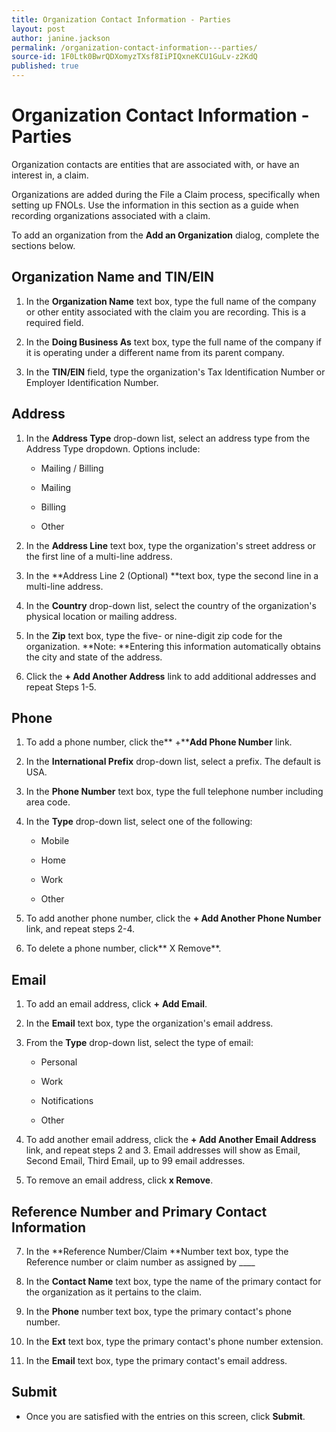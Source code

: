 ```yaml
---
title: Organization Contact Information - Parties
layout: post
author: janine.jackson
permalink: /organization-contact-information---parties/
source-id: 1F0Ltk0BwrQDXomyzTXsf8IiPIQxneKCU1GuLv-z2KdQ
published: true
---
```

# Organization Contact Information - Parties

Organization contacts are entities that are associated with, or have an interest in, a claim. 

Organizations are added during the File a Claim process, specifically when setting up FNOLs. Use the information in this section as a guide when recording organizations associated with a claim. 

To add an organization from the **Add an Organization** dialog, complete the sections below. 

## Organization Name and TIN/EIN

1. In the **Organization Name** text box, type the full name of the company or other entity associated with the claim you are recording. This is a required field.

2. In the **Doing Business As** text box, type the full name of the company if it is operating under a different name from its parent company.

3. In the **TIN/EIN** field, type the organization's Tax Identification Number or Employer Identification Number.

## Address

1. In the  **Address Type** drop-down list, select an address type from the Address Type dropdown. Options include:

    * Mailing / Billing

    * Mailing

    * Billing

    * Other

2. In the **Address Line** text box, type the organization's street address or the first line of a multi-line address.

3. In the **Address Line 2 (Optional) **text box, type the second line in a multi-line address. 

4. In the **Country** drop-down list, select the country of the organization's physical location or mailing address. 

5. In the **Zip** text box, type the five- or nine-digit zip code for the organization. **Note: **Entering this information automatically obtains the city and state of the address.

6. Click the **+ Add Another Address** link to add additional addresses and repeat Steps 1-5. 

## Phone

1. To add a phone number, click the** +****Add Phone Number** link. 

2. In the **International Prefix** drop-down list, select a prefix. The default is USA.

3. In the **Phone Number** text box, type the full telephone number including area code.

4. In the **Type** drop-down list, select one of the following:

    * Mobile

    * Home

    * Work

    * Other

5. To add another phone number, click the **+ Add Another Phone Number** link, and repeat steps 2-4.

6. To delete a phone number, click** X Remove**.

 

## Email

1. To add an email address, click **+** **Add Email**.

2. In the **Email** text box, type the organization's email address.

3. From the **Type** drop-down list, select the type of email:

    * Personal

    * Work

    * Notifications

    * Other

4. To add another email address, click the **+ Add Another ****Email**** Address** link, and repeat steps 2 and 3. Email addresses will show as Email, Second Email, Third Email, up to 99 email addresses.

5. To remove an email address, click **x Remove**.

## Reference Number and Primary Contact Information

7. In the **Reference Number/Claim **Number text box, type the Reference number or claim number as assigned by ____

8. In the **Contact Name** text box, type the name of the primary contact for the organization as it pertains to the claim.

9. In the **Phone** number text box, type the primary contact's phone number. 

10. In the **Ext** text box, type the primary contact's phone number extension.

11. In the **Email** text box, type the primary contact's email address.

## Submit

* Once you are satisfied with the entries on this screen, click **Submit**.

